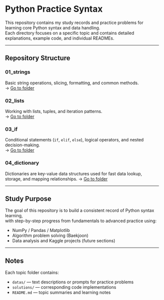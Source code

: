 # Python Practice Syntax

This repository contains my study records and practice problems for learning core Python syntax and data handling.  
Each directory focuses on a specific topic and contains detailed explanations, example code, and individual READMEs.

---

## Repository Structure

### 01_strings  
Basic string operations, slicing, formatting, and common methods.  
→ [Go to folder](01_strings)

### 02_lists  
Working with lists, tuples, and iteration patterns.  
→ [Go to folder](02_lists)

### 03_if  
Conditional statements (`if`, `elif`, `else`), logical operators, and nested decision-making.  
→ [Go to folder](03_if)

### 04_dictionary
Dictionaries are key-value data structures used for fast data lookup, storage, and mapping relationships.
→ [Go to folder](04_dictionary)

---

## Study Purpose

The goal of this repository is to build a consistent record of Python syntax learning,  
with step-by-step progress from fundamentals to advanced practice using:
- NumPy / Pandas / Matplotlib
- Algorithm problem solving (Baekjoon)
- Data analysis and Kaggle projects (future sections)

---

## Notes

Each topic folder contains:
- `datas/` — text descriptions or prompts for practice problems  
- `solutions/` — corresponding code implementations  
- `README.md` — topic summaries and learning notes
